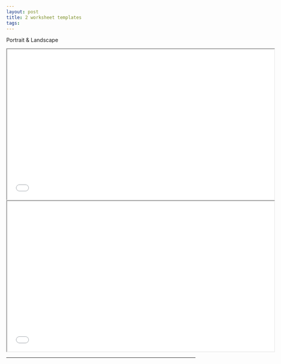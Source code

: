 ```yaml
---
layout: post
title: 2 worksheet templates
tags:  
---
```


Portrait & Landscape

<div class="pdf-container">
    <iframe src="assets/worksheets/multi-col.dr.cr.landscape.pdf" title="landscape-worksheet" height="400" width="712" allowfullscreen="true">
    </iframe>
</div>


<div class="pdf-container">
    <iframe src="assets/worksheets/9.col.balance.worksheet.pdf" title="portrait-worksheet" height="400" width="712" allowfullscreen="true">
    </iframe>
</div>

---
